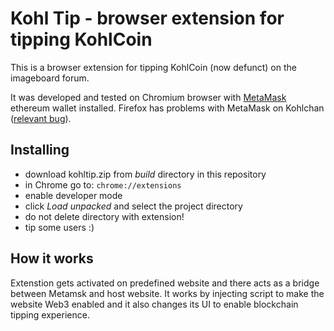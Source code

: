 # Kohl Tip - browser extension for tipping KohlCoin

This is a browser extension for tipping KohlCoin (now defunct) on the imageboard forum.

It was developed and tested on Chromium browser with [MetaMask](https://metamask.io/) ethereum wallet installed. Firefox has problems with MetaMask on Kohlchan ([relevant bug](https://github.com/MetaMask/metamask-extension/issues/3133)).

## Installing
- download kohltip.zip from *build* directory in this repository
- in Chrome go to: `chrome://extensions`
- enable developer mode
- click _Load unpacked_ and select the project directory
- do not delete directory with extension!
- tip some users :)

## How it works
Extenstion gets activated on predefined website and there acts as a bridge between Metamsk and host website. It works by injecting script to make the website Web3 enabled and it also changes its UI to enable blockchain tipping experience.
